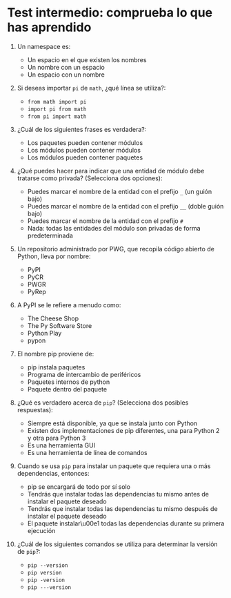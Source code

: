 # Test intermedio: comprueba lo que has aprendido

1. Un namespace es:

    * Un espacio en el que existen los nombres
    * Un nombre con un espacio
    * Un espacio con un nombre

2. Si deseas importar `pi` de `math`, ¿qué línea se utiliza?:

    * `from math import pi`
    * `import pi from math`
    * `from pi import math`
      
3. ¿Cuál de los siguientes frases es verdadera?:

    * Los paquetes pueden contener módulos
    * Los módulos pueden contener módulos
    * Los módulos pueden contener paquetes

4. ¿Qué puedes hacer para indicar que una entidad de módulo debe tratarse como privada? (Selecciona dos opciones):

    * Puedes marcar el nombre de la entidad con el prefijo `_` (un guión bajo)
    * Puedes marcar el nombre de la entidad con el prefijo `__` (doble guión bajo)
    * Puedes marcar el nombre de la entidad con el prefijo `#`
    * Nada: todas las entidades del módulo son privadas de forma predeterminada

5. Un repositorio administrado por PWG, que recopila código abierto de Python, lleva por nombre:

    * PyPI
    * PyCR
    * PWGR
    * PyRep

6. A PyPI se le refiere a menudo como:

    * The Cheese Shop
    * The Py Software Store
    * Python Play
    * pypon

7. El nombre pip proviene de:
    
    * pip instala paquetes
    * Programa de intercambio de periféricos
    * Paquetes internos de python
    * Paquete dentro del paquete

8. ¿Qué es verdadero acerca de `pip`? (Selecciona dos posibles respuestas):

    * Siempre está disponible, ya que se instala junto con Python
    * Existen dos implementaciones de pip diferentes, una para Python 2 y otra para Python 3
    * Es una herramienta GUI
    * Es una herramienta de línea de comandos

9. Cuando se usa `pip` para instalar un paquete que requiera una o más dependencias, entonces:

    * pip se encargará de todo por sí solo
    * Tendrás que instalar todas las dependencias tu mismo antes de instalar el paquete deseado
    * Tendrás que instalar todas las dependencias tu mismo después de instalar el paquete deseado
    * El paquete instalar\u00e1 todas las dependencias durante su primera ejecución

10. ¿Cuál de los siguientes comandos se utiliza para determinar la versión de `pip`?:

    * `pip --version`
    * `pip version`
    * `pip -version`
    * `pip ---version`
